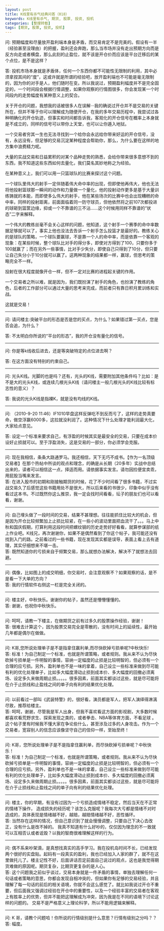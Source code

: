 ```yaml
---
layout: post
title: K线里有杀气经典问答（018）
keywords: K线里有杀气, 期货, 股票, 投资, 投机
categories: [整理转载]
tags: [期货, 股票, 投资, 投机]
---
```

问: 预期幅度和尽量放开盈利端本身是矛盾，而交易肯定不是完美的。假设有一半（经验甚至没理由）的把握，盈利还会奔跑，那么当市场并没有走出预期方向而是反方向走或者横盘，那么此刻的止盈位，就不该是开仓价而应该是平台迁移后的某个点位，是不是这样？

答: 投机市场本身就是矛盾体，任何一个东西你都不可能性无限制的利用，其中必须拿捏其间的“度”，这或许就是所谓的经验吧，放开盈利端也不可能是毫无限制的，因为你的对手是人，他们随时在变。所以我说过，预期盈利幅度并不是完全固定的，一个时间段会根据行情调整，如果你观察的行情图很多，你会发现某一个时间段内的走势幅度有某种意义上的契合。

关于开仓的问题，我想我的话被很多人在误解···我的确说过开仓并不是交易的关键所在，但并不等于你可以理解成为随便开仓，在我的多年交易历程中，我尝试过各种明确化的开仓轨迹，但事实和时间都告诉我，客观化的开仓信号在概率上本身就是不成立的，同样的信号可以带你上天堂，也可以让你遁入地狱。

一个交易者穷其一生也无法寻找到一个给你会永远给你带来好运的开仓信号，没有，永远没有，但足够的交易沉淀某种程度会帮助你，那么，为什么要在这样的地方集中浪费精力呢。

大量的实战交易和日益累积的对某个品种走势的熟悉，会给你带来很多意想不到的东西，我不知道这些东西如何去量化，我们莫名其妙地称之为经验。

在某种意义上，我们可以用一只篮球队的比赛来探讨这个问题。

一个球队里伟大的射手一定伴随着伟大命中率的出现，但即使他再伟大，他也无法将他投射篮球那一瞬间的动作和力量做一个量化，他的投射动作更多是基于大量训练铸就的本能，而即使多么伟大的射手，他在某些场次的比赛中也会出现糟糕的命中率，同样的投射距离，前面面临着同一防守球员，但他依然将之前107次都投进的球砸到篮筐边缘，抑或一个不靠谱的三不沾......这个时候用同样不靠谱的“状态”二字来解释。

一个伟大的教练丝毫不会关心这样的问题，他知道，这个射手一个赛季的命中率数据足够就可以了，事实上他也没法去告诉一个射手怎么投篮才是最好的。教练关心的是球队的策略，一个球队要赢球，不是靠一个人的命中率，而是依靠一个客观的现象：在某些时候，整个球队比对手的得分多，即使对方得到了100，只要你多于100就赢了；而在另外一些事情，比对手少失分，即使自己只得到了10分，但只要让自己失分小于10分就可以赢了。这两种现象的结果都一样，赢球，但思考的策略完全不一样。

投射在很大程度就像开仓一样，但不一定对比赛的进程起关键的作用。

一个交易者之所以难，就是因为，我们既扮演了射手的角色，也扮演了教练的角色，后者的工作部分可以通过大量的思考来完成，而前者只有靠日积月累训练和实战。

这就是交易！

* * *

问: 请问楼主:突破平台的形态是否是您的买点，为什么？如果错过第一买点，您是否会追，为什么？

答: 不太明白你所说的“平台的形态”，我的开仓没有量化的信号。

* * *

问: 你是等k线收后进去，还是等突破特定的点位进去啊？

答: 在这方面没有特别的约束自己。

* * *

问: 光头K线。光脚的也是吗？还有，光头的K线，需要附加其他条件吗？比如：是不是大的光头K线，或连续几根光头K线（请问楼主一般几根光头的K线比较有标志性的意义）？

答: 我说的光头K线是指裸K，就是没有均线的K线。

* * *

问: （2010-9-20 11:46）IF1010早盘这样反弹吃不到反而亏了，这样的走势真要命，做空浮赢6000多，这拉就没利润了。这种情况下什么处理才能利润最大化，大家给点意见。

答: 设定一个标准来要求自己，有浮盈的时候其实是最安全的交易，只要在成本价设好止损就可以。至于浮盈消失，这是交易的一部分，你必须学会克服。

* * *

问: 现在我相信，条条大路通罗马。我还相信，天下无巧不成书。【作为一名顶级交易者】在那个热帖中所谈的观点和理念，的确是从长期（20多年）实战中总结出来的，读者可以相信这一点，择适而用。请依据事实发言。请勿因捡便宜卖乖，用屁股当嘴来发言。  
答: 在进入股市的初期和刚接触期货的时候，花了不少时间看了很多书籍，不过实战交易久了后感觉这些书籍用处不是很大，所以后来看的书很少，印象中似乎没有看过这本书。不过既然你这么推崇，我一定会找时间看看，坛子的朋友们也可以看看，谢谢。

* * *

问: 自己埋头做了一段时间的交易，结果不甚理想。往往能抓住比较大的机会，但是因为开仓比较频繁加上止损比较紧，在一些小的波动里面把血流干了。。。马上中秋和国庆假期，打算利用这段时间把螺纹钢的历史走势好好看看，就算参谋部的纸上作业吧。K线兄，再次谢谢你，如果不是偶然看到了你这个帖子，我可能还没有找到入门的路。之前看过的一些书籍，现在发现其实都是误导，表面上看上去有道理，其实仔细想来不堪一击。  
答: 既然知道你的亏损来自于频繁交易，那么就想办法解决，解决不了就想法去回避。

* * *

问: 偶像，比如图上的成交明细，你交易时，会注意观察不？如果观察的话，是不是看一下大单的方向？  
答: 我的行情软件右侧这一栏是完全关闭的。

* * *

问: 楼主好，中秋快乐。谢谢你的帖子，虽然还是懵懵懂懂的。  
答: 谢谢，也祝你中秋快乐。

* * *

问: 呵呵，请教一下楼主，在做期货之前有过多久的股票操作经验，谢谢！  
答: 很难去计算这个，因为股票交易完全是零散的，没有时间上的延续性，最开始几年都是偶尔在做做。

* * *

问: K哥,您所说处理单子是不是指拿住赢利单,而尽快砍掉亏损单呢?中秋快乐!  
答: 标准！为自己制定一个标准，也就是所谓策略，或者规则。我从来不认为尽快砍掉亏损单是一件明智的事情，容纳一定幅度的止损是比较明智的，但必须有一个合理的应亏损。另外，盈利单也不是一味的拿着，自己设立一些标准来做到尽可能有利的优化处理单子，比如多大幅度滑动止损到成本价、多大幅度的回撤必须离场、设定多久来做周期止损。。。。。很多因素，前面其实都谈过这些，就是尽可能将在介于止损线和止盈线之间的单子向有利的结果优化处理。

* * *

问: 以前看过一部叫《武装特警》的，很好看，演员都是军人，把军人演绎得淋漓尽致，推荐给楼主。  
答: 呵呵，谢谢，尽管我是军人出身，但我不喜欢看这方面的影视剧，大多数时候都喜欢看荒野求生、探索发现之类的，或者拳击、NBA等体育方面，不看足球 。这个帖子里有时候我不懂大家在争论些什么，甚至涉及过多的人身攻击。作为一个交易者，宽容别人的信念应该像坚守自己的信仰一样，至始至终！

* * *

问: K哥，您所说处理单子是不是指拿住赢利单，而尽快砍掉亏损单呢？中秋快乐！  
答: 标准！为自己制定一个标准，也就是所谓策略，或者规则。我从来不认为尽快砍掉亏损单是一件明智的事情，容纳一定幅度的止损是比较明智的，但必须有一个合理的应亏损。另外，盈利单也不是一味的拿着，自己设立一些标准来做到尽可能有利的优化处理单子，比如多大幅度滑动止损到成本价、多大幅度的回撤必须离场、设定多久来做周期止损。。。。。很多因素，前面其实都谈过这些，就是尽可能将在介于止损线和止盈线之间的单子向有利的结果优化处理。

* * *

问: 楼主，你的早期，有没有过因为一个亏损造成情绪不稳定，然后当天在不正常的情绪下操作， 造成损失的经历呢？该怎么克服呢？我每次大亏都是情绪不对时造成的，具体表现是情绪越不好，越赔，越赔情绪越不好，恶性循环。  
答: 当然存在这样的情况，但自己意识到了就会慢慢调整，只要自己下决心去改正，没有什么是改不掉的。
我真不知道有什么好吵的，仅仅因为理念的不一致就可以互相否认或者诋毁？以我的智商很难理解这样的行为。

* * *

问: 偶不系来吵架滴，是真想找真实的高手学习。我在投机岛时间不长，已经发现两个很好的实盘贴。起码有一段真实的盈利，我也已经加入人家的群了，就不在这里做托儿了。楼主记性不好，后面讲话否定前面自己说过的观点，这也是我觉得期货难做的原因呢。期货复杂，比期货更复杂的是人心。  
答: 这个问题我之前似乎谈过，交易本身就是一件矛盾的事情，单独去理解任何一句话或者策略的意思，你都会发现自相冲突的，但如果你有足够的交易经验，并且理解了每一句话的前后的相关语境，你就不会这么感觉了。就比如我说过开仓不重要，但后面我又强调过经验在开仓中的重要性，以及一个经验丰富的交易者在客观上有胜率上的优势，但并不能把这理解成为冲突，因为我是在不同的语境下讨论这样的问题的。
交易不是严格意义上理论科学，所以不能用逻辑来解释。

* * *

问: K 哥，请教个问题哈！你所说的行情级别是什么意思？行情有级别之分吗？？
答: 幅度。